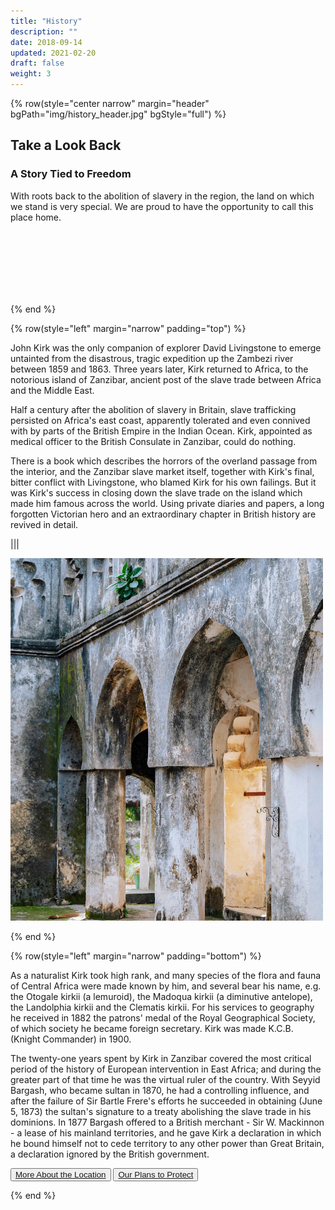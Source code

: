 ```yaml
---
title: "History"
description: ""
date: 2018-09-14
updated: 2021-02-20
draft: false
weight: 3
---
```


{% row(style="center narrow" margin="header" bgPath="img/history_header.jpg" bgStyle="full") %}

## Take a Look Back

### A Story Tied to Freedom

With roots back to the abolition of slavery in the region, the land on which we stand is very special. We are proud to have the opportunity to call this place home.

<br>
<br>
<br>
<br>
<br>
<br>

{% end %}

{% row(style="left" margin="narrow" padding="top") %}

John Kirk was the only companion of explorer David Livingstone to emerge untainted from the disastrous, tragic expedition up the Zambezi river between 1859 and 1863. Three years later, Kirk returned to Africa, to the notorious island of Zanzibar, ancient post of the slave trade between Africa and the Middle East.

Half a century after the abolition of slavery in Britain, slave trafficking persisted on Africa's east coast, apparently tolerated and even connived with by parts of the British Empire in the Indian Ocean. Kirk, appointed as medical officer to the British Consulate in Zanzibar, could do nothing.

There is a book which describes the horrors of the overland passage from the interior, and the Zanzibar slave market itself, together with Kirk's final, bitter conflict with Livingstone, who blamed Kirk for his own failings. But it was Kirk's success in closing down the slave trade on the island which made him famous across the world. Using private diaries and papers, a long forgotten Victorian hero and an extraordinary chapter in British history are revived in detail.

|||

![Ruins](img/ruins_history.png)

{% end %}

{% row(style="left" margin="narrow" padding="bottom") %}

As a naturalist Kirk took high rank, and many species of the flora and fauna of Central Africa were made known by him, and several bear his name, e.g. the Otogale kirkii (a lemuroid), the Madoqua kirkii (a diminutive antelope), the Landolphia kirkii and the Clematis kirkii. For his services to geography he received in 1882 the patrons' medal of the Royal Geographical Society, of which society he became foreign secretary. Kirk was made K.C.B. (Knight Commander) in 1900.

The twenty-one years spent by Kirk in Zanzibar covered the most critical period of the history of European intervention in East Africa; and during the greater part of that time he was the virtual ruler of the country. With Seyyid Bargash, who became sultan in 1870, he had a controlling influence, and after the failure of Sir Bartle Frere's efforts he succeeded in obtaining (June 5, 1873) the sultan's signature to a treaty abolishing the slave trade in his dominions. In 1877 Bargash offered to a British merchant - Sir W. Mackinnon - a lease of his mainland territories, and he gave Kirk a declaration in which he bound himself not to cede territory to any other power than Great Britain, a declaration ignored by the British government.

 <button>[More About the Location](/location)</button>
 <button>[Our Plans to Protect](/protection)</button>

{% end %}